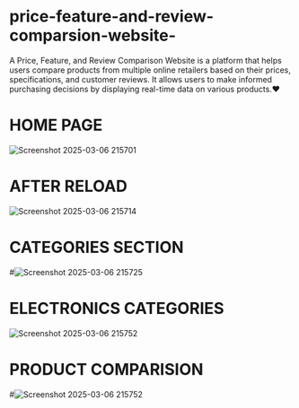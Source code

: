 # price-feature-and-review-comparsion-website-
A Price, Feature, and Review Comparison Website is a platform that helps users compare products from multiple online retailers based on their prices, specifications, and customer reviews. It allows users to make informed purchasing decisions by displaying real-time data on various products.❤️


 # HOME PAGE 
![Screenshot 2025-03-06 215701](https://github.com/user-attachments/assets/76d273bb-5ffe-4c34-9c19-03a2f175a18e)
# AFTER RELOAD 
![Screenshot 2025-03-06 215714](https://github.com/user-attachments/assets/929400b3-4694-4744-9a5a-16edf39d35b5)
# CATEGORIES SECTION
#![Screenshot 2025-03-06 215725](https://github.com/user-attachments/assets/780c8371-7dda-4269-b4ca-679fffe3bcbb)

# ELECTRONICS CATEGORIES
![Screenshot 2025-03-06 215752](https://github.com/user-attachments/assets/c8f37f1b-c0b8-406b-a96f-e34ac491e505)
# PRODUCT COMPARISION
#![Screenshot 2025-03-06 215752](https://github.com/user-attachments/assets/9c954909-53f7-450e-8f39-a6470dc73b59)





